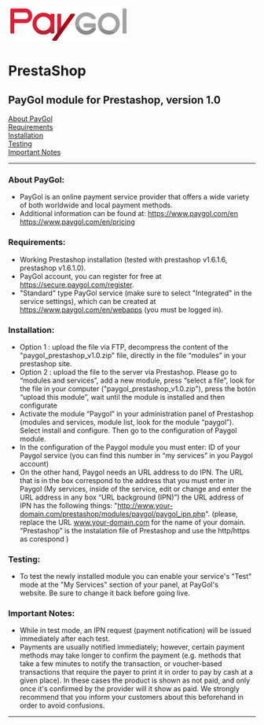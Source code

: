<img src="paygol_logo.png" alt="PayPal - PrestaShop" />


# PrestaShop

## PayGol module for Prestashop, version 1.0 <br>
[About PayGol](#about-paygol) <br>
[Requirements](#requirements) <br>
[Installation](#installation) <br>
[Testing](#testing) <br>
[Important Notes](#important-notes) <br>

---

### About PayGol:

- PayGol is an online payment service provider that offers a wide variety of both worldwide and local payment methods.
- Additional information can be found at:
  https://www.paygol.com/en  
  https://www.paygol.com/en/pricing
    
### Requirements:

- Working Prestashop installation (tested with prestashop v1.6.1.6, prestashop v1.6.1.0).
- PayGol account, you can register for free at https://secure.paygol.com/register.
- "Standard" type PayGol service (make sure to select "Integrated" in the service settings), which can be created at 
  https://www.paygol.com/en/webapps (you must be logged in).  

   
### Installation:

- Option 1 : upload the file  via FTP, decompress the content of the "paygol_prestashop_v1.0.zip" file, directly in the file “modules” in your prestashop site.
- Option 2 : upload the file to the server via Prestashop.  Please go to “modules and services”, add a new module, press “select a file”,  look for  the file in your computer  ("paygol_prestashop_v1.0.zip"), press the botón “upload this module”, wait until the module is installed and then configurate
- Activate the module “Paygol” in your administration panel of Prestashop (modules and services,  module list, look for the module  “paygol”).  Select install and configure.  Then go to the configuration of Paygol module.
- In the configuration of  the Paygol module you must enter:  ID of your Paygol service (you can find this number in “my services” in you Paygol account)
- On the other hand, Paygol needs an URL  address to do IPN.  The URL that is in the box correspond to the address that you must enter in Paygol (My services, inside of the service, edit or change and enter the URL address in any box “URL background (IPN)”)
  the URL address of IPN has the following things: "http://www.your-domain.com/prestashop/modules/paygol/paygol_ipn.php". (please, replace  the URL www.your-domain.com for the name of your domain.  “Prestashop” is the instalation file of Prestashop and use the http/https as corespond )

  
### Testing:

- To test the newly installed module you can enable your service's "Test" mode at the "My Services" section of your panel, 
  at PayGol's website. Be sure to change it back before going live.

  
### Important Notes:

- While in test mode, an IPN request (payment notification) will be issued immediately after each test.
- Payments are usually notified immediately; however, certain payment methods may take longer to confirm the payment 
  (e.g. methods that take a few minutes to notify the transaction, or voucher-based transactions that require the payer 
  to print it in order to pay by cash at a given place). In these cases the product is shown as not paid, and only 
  once it's confirmed by the provider will it show as paid. We strongly recommend that you inform your customers about this 
  beforehand in order to avoid confusions.

---
